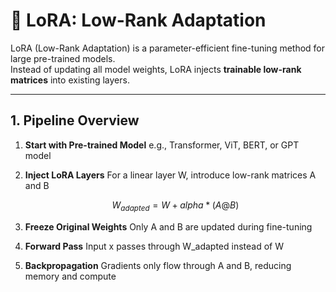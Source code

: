 # 🔹 LoRA: Low-Rank Adaptation

LoRA (Low-Rank Adaptation) is a parameter-efficient fine-tuning method for large pre-trained models.  
Instead of updating all model weights, LoRA injects **trainable low-rank matrices** into existing layers.

---

## 1. Pipeline Overview

1. **Start with Pre-trained Model** e.g., Transformer, ViT, BERT, or GPT model
2. **Inject LoRA Layers**
For a linear layer W, introduce low-rank matrices A and B
   ```math
   W_{adapted} = W + alpha * (A @ B)

3. **Freeze Original Weights**
Only A and B are updated during fine-tuning

4. **Forward Pass**
Input x passes through W_adapted instead of W

5. **Backpropagation**
Gradients only flow through A and B, reducing memory and compute
